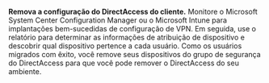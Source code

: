 **Remova a configuração do DirectAccess do cliente.** Monitore o Microsoft System Center Configuration Manager ou o Microsoft Intune para implantações bem-sucedidas de configuração de VPN. Em seguida, use o relatório para determinar as informações de atribuição de dispositivo e descobrir qual dispositivo pertence a cada usuário. Como os usuários migrados com êxito, você remove seus dispositivos do grupo de segurança do DirectAccess para que você pode remover o DirectAccess do seu ambiente.